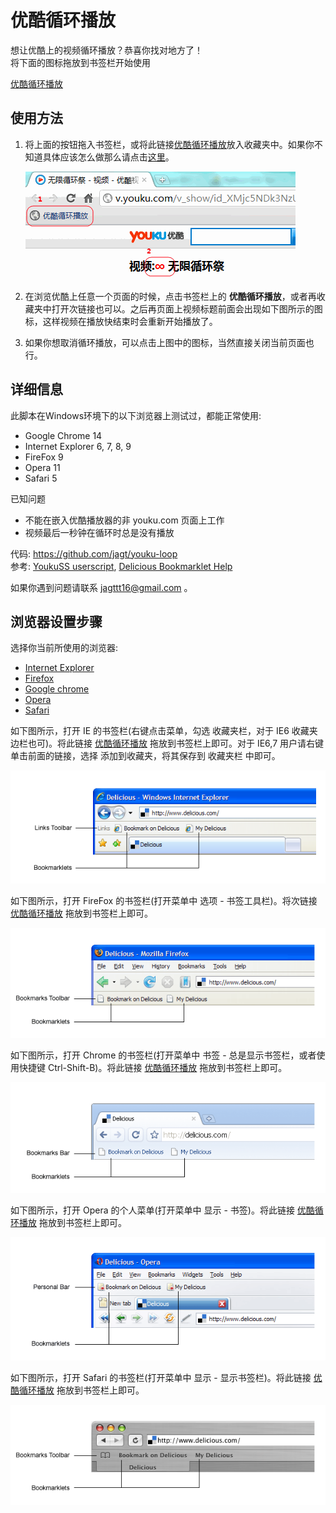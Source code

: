 <!DOCTYPE html>
<html>
<head>
    <meta charset="utf-8"/>
    <title>优酷循环播放</title>
    <meta name="description" content="在浏览器中循环播放优酷视频。">
    <meta name="keywords" content="youku-loop, youku, loop, javascripts, bookmarklet,优酷,视频,自动,重复,单曲,循环,循环播放,重放,浏览器插件,书签,收藏夹插件" />
    <link rel="stylesheet" href="layout.css" />
    <!-- Javascript at the bottom for fast page loading -->
    <!-- Grab Google CDN's jQuery. fall back to local if necessary --> 
    <script src="http://ajax.googleapis.com/ajax/libs/jquery/1.6.4/jquery.min.js"></script>
    <script>!window.jQuery && document.write('<script src="jquery-1.6.4.min.js"><\/script>')</script>
</head>
<body>
<div id="wrapper">

优酷循环播放
============


<span id="intro">想让优酷上的视频循环播放？恭喜你找对地方了！<br />将下面的图标拖放到书签栏开始使用</span>

<div id="buttondiv">
    <a id="bigbutton" href="__this_is_to_be_replaced__" title="优酷循环播放">优酷循环播放</a>
</div>

## 使用方法

1.  将上面的按钮拖入书签栏，或将此链接[优酷循环播放][1]放入收藏夹中。如果你不知道具体应该怎么做那么请点击[这里][2]。

    ![test](howto.png)

2.  在浏览优酷上任意一个页面的时候，点击书签栏上的 **优酷循环播放**，或者再收藏夹中打开次链接也可以。之后再页面上视频标题前面会出现如下图所示的图标，这样视频在播放快结束时会重新开始播放了。

3.  如果你想取消循环播放，可以点击上图中的图标，当然直接关闭当前页面也行。

## 详细信息

此脚本在Windows环境下的以下浏览器上测试过，都能正常使用:

* Google Chrome 14
* Internet Explorer 6, 7, 8, 9
* FireFox 9
* Opera 11
* Safari 5


已知问题


* 不能在嵌入优酷播放器的非 youku.com 页面上工作
* 视频最后一秒钟在循环时总是没有播放

代码: <https://github.com/jagt/youku-loop>  
参考: [YoukuSS userscript](http://userscripts.org/scripts/show/84972), [Delicious Bookmarklet Help](http://www.delicious.com/help/bookmarklets)

如果你遇到问题请联系 <jagttt16@gmail.com> 。

<h2 id="tutor">浏览器设置步骤</h2>

选择你当前所使用的浏览器:

<ul>
    <li><a class="tabanchor tabactivate" id="tie" href="#msie">Internet Explorer</a></li>
    <li><a class="tabanchor" id="tff" href="#firefox">Firefox</a></li>
    <li><a class="tabanchor" id="tcm" href="#chrome">Google chrome</a></li>
    <li><a class="tabanchor" id="toa" href="#opera">Opera</a></li>
    <li><a class="tabanchor" id="tsa" href="#safari">Safari</a></li>
</ul>

<div id="msie" class="tabs tutactivate">

如下图所示，打开 IE 的书签栏(右键点击菜单，勾选 收藏夹栏，对于 IE6 收藏夹边栏也可)。将此链接 [优酷循环播放][1] 拖放到书签栏上即可。对于 IE6,7 用户请右键单击前面的链接，选择 添加到收藏夹，将其保存到 收藏夹栏 中即可。

![IE 书签栏](ie.png)


</div>


<div id="firefox" class="tabs">

如下图所示，打开 FireFox 的书签栏(打开菜单中 选项 - 书签工具栏)。将次链接 [优酷循环播放][1] 拖放到书签栏上即可。

![FireFox 书签栏](firefox.png)

</div>

<div id="chrome" class="tabs">

如下图所示，打开 Chrome 的书签栏(打开菜单中 书签 - 总是显示书签栏，或者使用快捷键 Ctrl-Shift-B)。将此链接 [优酷循环播放][1] 拖放到书签栏上即可。

![Google Chrome 书签栏](chrome.png)

</div>

<div id="opera" class="tabs">

如下图所示，打开 Opera 的个人菜单(打开菜单中 显示 - 书签)。将此链接 [优酷循环播放][1] 拖放到书签栏上即可。

![Opera 书签栏](opera.png)

</div>

<div id="safari" class="tabs">

如下图所示，打开 Safari 的书签栏(打开菜单中 显示 - 显示书签栏)。将此链接 [优酷循环播放][1] 拖放到书签栏上即可。

![Safari 书签栏](safari.png)

</div>

[1]: __this_is_to_be_replaced__ "优酷循环播放"
[2]: #tutor "具体方法"


</div><!-- end of wrapper -->

<script type="text/javascript">
$(function(){
    // stupid tabs implementation
    $('.tabs').hide();
    $('.tabanchor').removeClass('tabactivate');
    if ($.browser.msie) {
       $('#msie').addClass('tutactivate').show();
       $('#tie').addClass('tabactivate');
    } else if($.browser.safari) {
       $('#chrome').addClass('tutactivate').show();
       $('#tcm').addClass('tabactivate');
    } else if($.browser.opera) {
       $('#opera').addClass('tutactivate').show();
       $('#toa').addClass('tabactivate');
    } else if($.browser.mozilla) {
       $('#firefox').addClass('tutactivate').show();
       $('#tff').addClass('tabactivate');
    } else {
       $('.tutactivate').show()
       $('#tie').addClass('tabactivate');
    }

    $('.tabanchor').click(function(e){
        e.preventDefault();
        $('.tabactivate').removeClass('tabactivate');
        $(this).addClass('tabactivate');
        $('.tabs').hide();
        $( $(this).attr('href') ).addClass('tutactivate').show();
    });

    $('#bigbutton').click(function(e){
        alert('请将图标拖放到书签栏，或者右键单击图标选择添加到收藏夹。');
        e.preventDefault();
    });

}());
</script>
</body>
